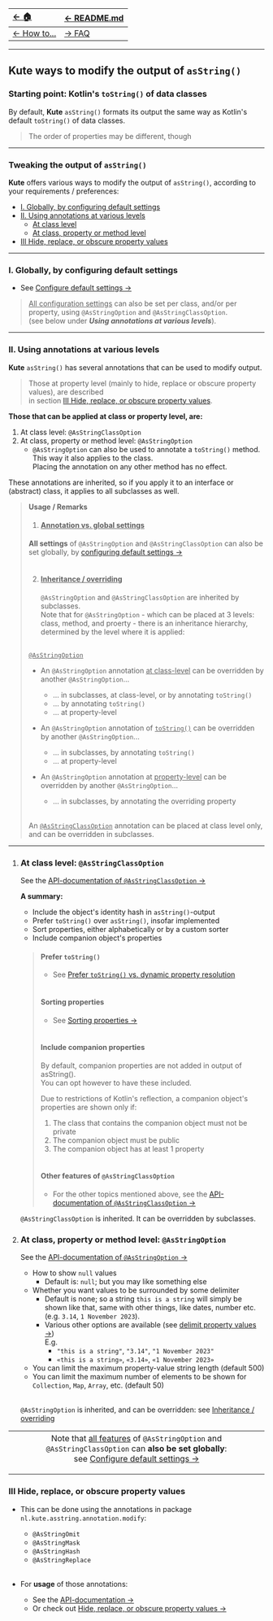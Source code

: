 | [← 🏠](../../)            | [← README.md](../../README.md) |
|:--------------------------|:-------------------------------|
| [← How to...](0-howto.md) | [→ FAQ](../../md/faq/0-faq.md) |

<hr>

## Kute ways to modify the output of `asString()`

### Starting point: Kotlin's `toString()` of data classes
By default, **Kute** `asString()` formats its output the same way as Kotlin's default `toString()` of data classes.
> The order of properties may be different, though

<hr>

### Tweaking the output of `asString()`
**Kute** offers various ways to modify the output of `asString()`, according to your requirements / preferences:

* [I. Globally, by configuring default settings](#i-globally-by-configuring-default-settings)
* [II. Using annotations at various levels](#ii-using-annotations-at-various-levels)
   * [At class level](#at-class-level-asstringclassoption)
   * [At class, property or method level](#at-class-property-or-method-level-asstringoption)
* [III Hide, replace, or obscure property values](#iii-hide-replace-or-obscure-property-values)

<hr>

### I. Globally, by configuring default settings
* See [Configure default settings →](configure-default-settings.md)

> <u>All configuration settings</u> can also be set per class, and/or per property, using `@AsStringOption` and `@AsStringClassOption`.<br>
> (see below under **_Using annotations at various levels_**).

<hr>

### II. Using annotations at various levels

   **Kute** `asString()` has several annotations that can be used to modify output.<br>
   > Those at property level (mainly to hide, replace or obscure property values), are described <br>
   > in section [III Hide, replace, or obscure property values](#iii-hide-replace-or-obscure-property-values).

   **Those that can be applied at class or property level, are:**
   1. At class level: `@AsStringClassOption`
   2. At class, property or method level: `@AsStringOption`
      * `@AsStringOption` can also be used to annotate a `toString()` method.<br>
        This way it also applies to the class.<br>
        Placing the annotation on any other method has no effect.

   These annotations are inherited, so if you apply it to an interface or (abstract) class, it applies to all subclasses as well.

   > **Usage / Remarks**<u>
   > 1. #### Annotation vs. global settings 
   >   </u>**All settings** of `@AsStringOption` and `@AsStringClassOption` can also be set globally,
   > by [configuring default settings →](configure-default-settings.md)<br><br><u>
   > 
   > 2. #### Inheritance / overriding
   >    </u>`@AsStringOption` and `@AsStringClassOption` are inherited by subclasses.<br>
   >    Note that for `@AsStringOption` - which can be placed at 3 levels: class, method, and proerty - there is an inheritance hierarchy,<br>
   > determined by the level where it is applied:<br><br>
   > 
   >   <u>`@AsStringOption`</u>
   >    * An `@AsStringOption` annotation <u>at class-level</u> can be overridden by another `@AsStringOption`...
   >       * ... in subclasses, at class-level, or by annotating `toString()`
   >       * ... by annotating `toString()`
   >       * ... at property-level
   >   
   >   * An `@AsStringOption` annotation of <u>`toString()`</u> can be overridden by another `@AsStringOption`...
   >       * ... in subclasses, by annotating `toString()`
   >       * ... at property-level
   >  
   >   * An `@AsStringOption` annotation at <u>property-level</u> can be overridden by another `@AsStringOption`...
   >       * ... in subclasses, by annotating the overriding property<br><br>
   > 
   >   An <u>`@AsStringClassOption`</u> annotation can be placed at class level only, and can be overridden in subclasses.


   <hr> 

   1. ### **At class level: `@AsStringClassOption`**

      See the [API-documentation of `@AsStringClassOption`  →](https://janhendrikvanheusden.github.io/Kute/kute/nl.kute.asstring.annotation.option/-as-string-class-option/index.html)

      **A summary:**
      * Include the object's identity hash in `asString()`-output
      * Prefer `toString()` over `asString()`, insofar implemented
      * Sort properties, either alphabetically or by a custom sorter
      * Include companion object's properties
   
      > #### Prefer `toString()`
      > * See [Prefer `toString()` vs. dynamic property resolution](prefer-existing-tostring.md) <br><br>
      >
      > #### Sorting properties
      > * See [Sorting properties →](sort-properties.md)<br><br>
      >
      > #### Include companion properties
      > By default, companion properties are not added in output of asString().<br>
      You can opt however to have these included.
      >
      > Due to restrictions of Kotlin's reflection, a companion object's properties are shown only if:
      > 
      > 1. The class that contains the companion object must not be private
      > 2. The companion object must be public
      > 3. The companion object has at least 1 property
      > <br><br>
      > 
      > #### Other features of `@AsStringClassOption`
      > * For the other topics mentioned above, see the [API-documentation of `@AsStringClassOption`  →](https://janhendrikvanheusden.github.io/Kute/kute/nl.kute.asstring.annotation.option/-as-string-class-option/index.html)
      
       `@AsStringClassOption` is inherited. It can be overridden by subclasses.

   2. ### **At class, property or method level: `@AsStringOption`**
   
      See the [API-documentation of `@AsStringOption`  →](https://janhendrikvanheusden.github.io/Kute/kute/nl.kute.asstring.annotation.option/-as-string-option/index.html)
      * How to show `null` values
         * Default is: `null`; but you may like something else
      * Whether you want values to be surrounded by some delimiter
         * Default is none; so a string `this is a string` will simply be shown like that, same with other things, like dates, number etc. (e.g. `3.14`, `1 November 2023`).<br>
         * Various other options are available (see [delimit property values →](delimit-property-values.md))<br>
         E.g.
            * `"this is a string"`, `"3.14"`, `"1 November 2023"`
            * `«this is a string»`, `«3.14»`, `«1 November 2023»`
      * You can limit the maximum property-value string length (default 500)
      * You can limit the maximum number of elements to be shown for `Collection`, `Map`, `Array`, etc. (default 50)
   
      <br>`@AsStringOption` is inherited, and can be overridden: see [Inheritance / overriding](#inheritance--overriding)
   
| <span style="font-weight: normal"> Note that <u>all features</u> of `@AsStringOption` and `@AsStringClassOption` can **also be set globally**:<br>see [Configure default settings →](configure-default-settings.md)</span> |
|----|

<hr>

### III Hide, replace, or obscure property values
* This can be done using the annotations in package `nl.kute.asstring.annotation.modify`:
    * `@AsStringOmit`
    * `@AsStringMask`
    * `@AsStringHash`
    * `@AsStringReplace`<br><br>

* For **usage** of those annotations:
   * See the [API-documentation →](https://janhendrikvanheusden.github.io/Kute/kute/nl.kute.asstring.annotation.modify/index.html)
   * Or check out [Hide, replace, or obscure property values →](hide-replace-obscure-property-values.md) 
